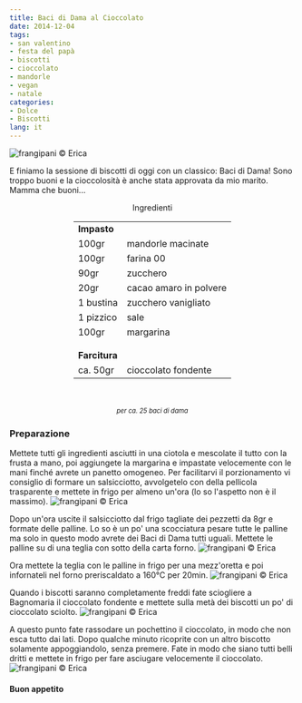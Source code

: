 ```yaml
---
title: Baci di Dama al Cioccolato
date: 2014-12-04
tags:
- san valentino
- festa del papà
- biscotti
- cioccolato
- mandorle
- vegan
- natale
categories:
- Dolce
- Biscotti
lang: it
---
```

![](header.jpg "frangipani © Erica")

E finiamo la sessione di biscotti di oggi con un classico: Baci di Dama! Sono troppo buoni e la cioccolosità è anche stata approvata da mio marito. Mamma che buoni...


<div id="wrapper" style="text-align: center">
  <div id="yourdiv" style="display: inline-block;">
    <div class="ingredients">
      <div class="ingredients-title">Ingredienti</div>
      <table>
        <tbody>
          <tr>
            <td colspan="2"><b>Impasto</b></td>
          </tr>
          <tr>
            <td>100gr</td>
            <td>mandorle macinate</td>
          </tr>
          <tr>
            <td>100gr</td>
            <td>farina 00</td>
          </tr>
          <tr>
            <td>90gr</td>
            <td>zucchero</td>
          </tr>
          <tr>
            <td>20gr</td>
            <td>cacao amaro in polvere</td>
          </tr>
          <tr>
            <td>1 bustina</td>
            <td>zucchero vanigliato</td>
          </tr>
          <tr>
            <td>1 pizzico</td>
            <td>sale</td>
          </tr>
          <tr>
            <td>100gr</td>
            <td>margarina</td>
          </tr>
          <tr style="height: 15px;"></tr>
          <tr>          
            <td colspan="2"><b>Farcitura</b></td>
          </tr>      
          <tr>
            <td>ca. 50gr</td>
            <td>cioccolato fondente</td>     
          </tr>
        </tbody>
      </table>
      <br></br>
      <i class="pull-right" style="font-size: 80%;">per ca. 25 baci di dama</i>
    </div>
  </div>
</div>


<h3>
  <font color="grey">
    <i class="fa fa-cogs"></i>
  </font> Preparazione
</h3>

Mettete tutti gli ingredienti asciutti in una ciotola e mescolate il tutto con la frusta a mano, poi aggiungete la margarina e impastate velocemente con le mani finché avrete un panetto omogeneo. Per facilitarvi il porzionamento vi consiglio di formare un salsicciotto, avvolgetelo con della pellicola trasparente e mettete in frigo per almeno un'ora (lo so l'aspetto non è il massimo).
![](impasto.jpg "frangipani © Erica")

Dopo un'ora uscite il salsicciotto dal frigo tagliate dei pezzetti da 8gr e formate delle palline. Lo so è un po' una scocciatura pesare tutte le palline ma solo in questo modo avrete dei Baci di Dama tutti uguali. Mettete le palline su di una teglia con sotto della carta forno.
![](teglia.jpg "frangipani © Erica")

Ora mettete la teglia con le palline in frigo per una mezz'oretta e poi infornateli nel forno preriscaldato a 160°C per 20min.
![](sfornati.jpg "frangipani © Erica")

Quando i biscotti saranno completamente freddi fate sciogliere a Bagnomaria il cioccolato fondente e mettete sulla metà dei biscotti un po' di cioccolato sciolto.
![](farcire.jpg "frangipani © Erica")

A questo punto fate rassodare un pochettino il cioccolato, in modo che non esca tutto dai lati. Dopo qualche minuto ricoprite con un altro biscotto solamente appoggiandolo, senza premere. Fate in modo che siano tutti belli dritti e mettete in frigo per fare asciugare velocemente il cioccolato.
![](risultato.jpg "frangipani © Erica")


<h4>Buon appetito
  <font color="red">
    <i class="fa fa-smile-o"></i>
  </font>
</h4>
